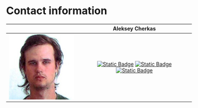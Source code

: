 # Contact information


| | Aleksey Cherkas|
|------|:----:|
| ![My photo](./f13135c9fed8bacf7d666f59f4bf28e85cb9e5ec_full.jpg)  |  [![Static Badge](https://img.shields.io/badge/My-Email-red)](Aleksey.cherkas99@gmail.com) [![Static Badge](https://img.shields.io/badge/My-Telegram-blue)](https://t.me/GenryMilligan) [![Static Badge](https://img.shields.io/badge/My-VK-lightblue)](https://vk.com/aleksey_poster)|















